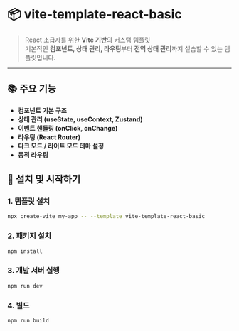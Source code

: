 # 📦 vite-template-react-basic

> React 초급자를 위한 **Vite 기반**의 커스텀 템플릿  
> 기본적인 **컴포넌트, 상태 관리, 라우팅**부터 **전역 상태 관리**까지 실습할 수 있는 템플릿입니다.

---

## 📚 **주요 기능**

- **컴포넌트 기본 구조**  
- **상태 관리 (useState, useContext, Zustand)**  
- **이벤트 핸들링 (onClick, onChange)**  
- **라우팅 (React Router)**  
- **다크 모드 / 라이트 모드 테마 설정**  
- **동적 라우팅**

## 🚀 **설치 및 시작하기**

### **1. 템플릿 설치**
```bash
npx create-vite my-app -- --template vite-template-react-basic
```
### **2. 패키지 설치**  
```bash
npm install
```
### **3. 개발 서버 실행**  
```bash
npm run dev
```
### **4. 빌드**  
```bash
npm run build
```
